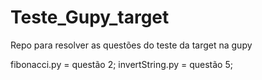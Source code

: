 # Teste_Gupy_target
 Repo para resolver as questões do teste da target na gupy

 fibonacci.py = questão 2;
 invertString.py = questão 5;
 